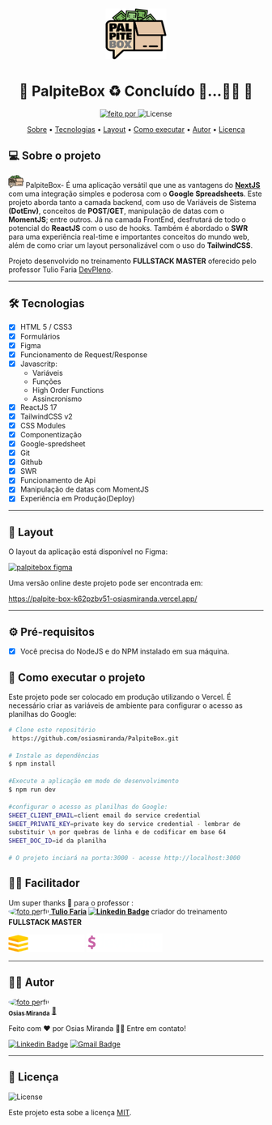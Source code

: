 <h1 align="center">
    <img width='120px' alt="PalpiteBox" title="#PalpiteBox" src="public/Assets/logo_palpitebox.png" />
</h1>
<h1 align="center"> 
	🚧  PalpiteBox ♻️ Concluído 🥳...👨‍🔧 🚧
</h1>

<p align="center">
  <a href="https://github.com/osiasmiranda">
    <img alt="feito por" src="https://img.shields.io/badge/Feito%20por-Osias Miranda-%237519C1">
  </a>
  <img alt="License" src="https://img.shields.io/badge/license-MIT-brightgreen">
</p>

<p align="center">
 <a href="#-sobre-o-projeto">Sobre</a> •
 <a href="#-tecnologias">Tecnologias</a> •
 <a href="#-layout">Layout</a> • 
 <a href="#-como-executar-o-projeto">Como executar</a> • 
 <a href="#-autor">Autor</a> • 
 <a href="#user-content--licença">Licença</a>
</p>

## 💻 Sobre o projeto

<img width='30px' src="public/Assets/logo_palpitebox.png"> PalpiteBox- É uma aplicação versátil que une as vantagens do [**NextJS**](https://nextjs.org/) com uma integração simples e poderosa com o **Google** **Spreadsheets**. Este projeto aborda tanto a camada backend, com uso de Variáveis de Sistema **(DotEnv)**, conceitos de **POST/GET**, manipulação de datas com o **MomentJS**; entre outros. Já na camada FrontEnd, desfrutará de todo o potencial do **ReactJS** com o uso de hooks. Também é abordado o **SWR** para uma experiência real-time e importantes conceitos do mundo web, além de como criar um layout personalizável com o uso do **TailwindCSS**.

Projeto desenvolvido no treinamento **FULLSTACK MASTER** oferecido pelo professor Tulio Faria [DevPleno](https://devpleno.com/).

---

## 🛠 Tecnologias

- [x] HTML 5 / CSS3
- [x] Formulários
- [x] Figma
- [x] Funcionamento de Request/Response
- [x] Javascritp:
  - Variáveis
  - Funções
  - High Order Functions
  - Assincronismo
- [x] ReactJS 17
- [x] TailwindCSS v2
- [x] CSS Modules
- [x] Componentização
- [x] Google-spredsheet
- [x] Git
- [x] Github
- [x] SWR
- [x] Funcionamento de Api
- [x] Manipulação de datas com MomentJS
- [x] Experiência em Produção(Deploy)

---

## 🎨 **Layout**

O layout da aplicação está disponível no Figma:

<a href="https://www.figma.com/file/HxvAYhS6l7UDI49u8uLdaC/palpite-box?node-id=0%3A1">
<img alt="palpitebox figma" src="https://img.shields.io/badge/Acessar%20Layout%20-Figma-%2304D361">
</a>

Uma versão online deste projeto pode ser encontrada em:

https://palpite-box-k62pzbv51-osiasmiranda.vercel.app/

---

## ⚙️ **Pré-requisitos**

- [x] Você precisa do NodeJS e do NPM instalado em sua máquina.

## 🚀 **Como executar o projeto**

Este projeto pode ser colocado em produção utilizando o Vercel. É necessário criar as variáveis de ambiente para configurar o acesso as planilhas do Google:

```bash
# Clone este repositório
 https://github.com/osiasmiranda/PalpiteBox.git

# Instale as dependências
$ npm install

#Execute a aplicação em modo de desenvolvimento
$ npm run dev

#configurar o acesso as planilhas do Google:
SHEET_CLIENT_EMAIL=client email do service credential
SHEET_PRIVATE_KEY=private key do service credential - lembrar de
substituir \n por quebras de linha e de codificar em base 64
SHEET_DOC_ID=id da planilha

# O projeto inciará na porta:3000 - acesse http://localhost:3000
```

## 👨‍💻 **Facilitador**

Um super thanks 👏 para o professor :<br/>
<a href="https://github.com/tuliofaria">
<img style="border-radius:50%" src="https://github.com/tuliofaria.png" width="100px;" alt="foto perfil"/>
<sub><b> [Tulio Faria](https://www.linkedin.com/in/tuliofaria/) [![Linkedin Badge](https://img.shields.io/badge/--blue?style=flat-square&logo=Linkedin&logoColor=white&link=https://www.linkedin.com/in/tuliofaria/)](https://www.linkedin.com/in/tuliofaria/) </b></sub></a> <a href="https://github.com/tuliofaria" title="githubosias"></a> criador do treinamento **FULLSTACK MASTER**

<a href='https://devpleno.com/'><img alt="palpitebox FSM" src="public/Assets/FSM_branco.png" width="150" ></a> <a href='https://devpleno.com/'><img alt="palpitebox devpleno" src="public/Assets/logo_devpleno.png" width="150"></a>

---

## 🦸‍♂️ **Autor**

<a href="https://github.com/osiasmiranda">
 <img style="border-radius:50%" src="https://github.com/osiasmiranda.png" width="100px;" alt="foto perfil">
 <br />
 <sub><b>Osias Miranda</b></sub></a> <a href="https://github.com/osiasmiranda" title="githubosias">🚀</a>

Feito com ❤️ por Osias Miranda 👋🏽 Entre em contato!

[![Linkedin Badge](https://img.shields.io/badge/-osiasmiranda-blue?style=flat-square&logo=Linkedin&logoColor=white&link=https://www.linkedin.com/in/osiasmiranda/)](https://www.linkedin.com/in/osias-miranda-57b67a4b/)
[![Gmail Badge](https://img.shields.io/badge/-osiasmiranda@gmail.com-c14438?style=flat-square&logo=Gmail&logoColor=white&link=mailto:osiasmiranda@gmail.com)](mailto:osiasmiranda@gmail.com)

---

## 📝 Licença

<img alt="License" src="https://img.shields.io/badge/license-MIT-brightgreen">

Este projeto esta sobe a licença [MIT](./LICENSE).
